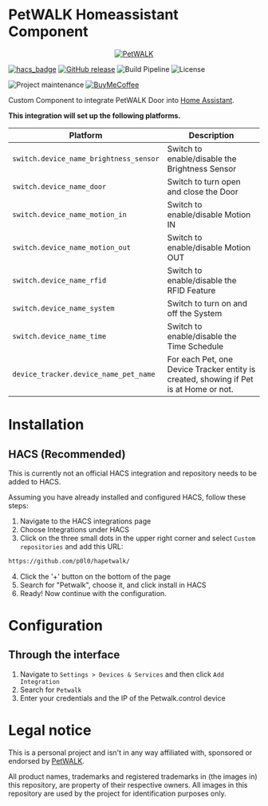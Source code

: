 # PetWALK Homeassistant Component

<p align="center">
    <a href="https://www.petwalk.at" target="_blank"><img src="https://www.petwalk.at/downloads_public/press/pics/petWALK-logo_(en).jpg" alt="PetWALK" /></a>
</p>

[![hacs_badge](https://img.shields.io/badge/HACS-Custom-41BDF5.svg)](https://github.com/hacs/integration)
[![GitHub release](https://img.shields.io/github/release/p0l0/hapetwalk)](https://github.com/p0l0/hapetwalk/releases)
![Build Pipeline](https://img.shields.io/github/actions/workflow/status/p0l0/hapetwalk/validate.yaml)
![License](https://img.shields.io/github/license/p0l0/hapetwalk)

![Project maintenance](https://img.shields.io/badge/maintainer-%40p0l0-blue.svg)
[![BuyMeCoffee](https://img.shields.io/badge/buy%20me%20a%20coffee-donate-yellow.svg)](https://www.buymeacoffee.com/p0l0)

Custom Component to integrate PetWALK Door into [Home Assistant](https://www.home-assistant.io/).

**This integration will set up the following platforms.**

Platform | Description
-- | --
`switch.device_name_brightness_sensor` | Switch to enable/disable the Brightness Sensor
`switch.device_name_door` | Switch to turn open and close the Door
`switch.device_name_motion_in` | Switch to enable/disable Motion IN
`switch.device_name_motion_out` | Switch to enable/disable Motion OUT
`switch.device_name_rfid` | Switch to enable/disable the RFID Feature
`switch.device_name_system` | Switch to turn on and off the System
`switch.device_name_time` | Switch to enable/disable the Time Schedule
`device_tracker.device_name_pet_name` | For each Pet, one Device Tracker entity is created, showing if Pet is at Home or not.

# Installation
## HACS (Recommended)
This is currently not an official HACS integration and repository needs to be added to HACS.

Assuming you have already installed and configured HACS, follow these steps:

1. Navigate to the HACS integrations page
2. Choose Integrations under HACS
3. Click on the three small dots in the upper right corner and select `Custom repositories` and add this URL:
```bash
https://github.com/p0l0/hapetwalk/
```
4. Click the '+' button on the bottom of the page
5. Search for "Petwalk", choose it, and click install in HACS
6. Ready! Now continue with the configuration.

# Configuration

## Through the interface
1. Navigate to `Settings > Devices & Services` and then click `Add Integration`
2. Search for `Petwalk`
4. Enter your credentials and the IP of the Petwalk.control device

# Legal notice
This is a personal project and isn't in any way affiliated with, sponsored or endorsed by [PetWALK](https://www.petwalk.at/).

All product names, trademarks and registered trademarks in (the images in) this repository, are property of their respective owners. All images in this repository are used by the project for identification purposes only.
